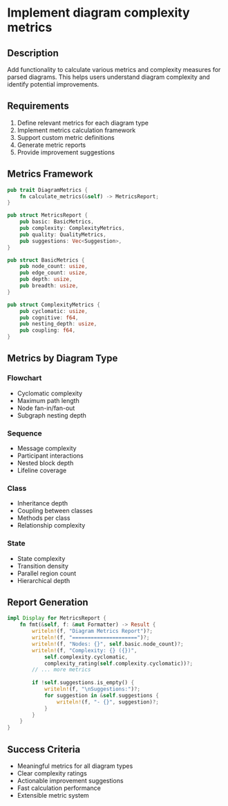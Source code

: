 # Implement diagram complexity metrics

## Description
Add functionality to calculate various metrics and complexity measures for parsed diagrams. This helps users understand diagram complexity and identify potential improvements.

## Requirements
1. Define relevant metrics for each diagram type
2. Implement metrics calculation framework
3. Support custom metric definitions
4. Generate metric reports
5. Provide improvement suggestions

## Metrics Framework
```rust
pub trait DiagramMetrics {
    fn calculate_metrics(&self) -> MetricsReport;
}

pub struct MetricsReport {
    pub basic: BasicMetrics,
    pub complexity: ComplexityMetrics,
    pub quality: QualityMetrics,
    pub suggestions: Vec<Suggestion>,
}

pub struct BasicMetrics {
    pub node_count: usize,
    pub edge_count: usize,
    pub depth: usize,
    pub breadth: usize,
}

pub struct ComplexityMetrics {
    pub cyclomatic: usize,
    pub cognitive: f64,
    pub nesting_depth: usize,
    pub coupling: f64,
}
```

## Metrics by Diagram Type

### Flowchart
- Cyclomatic complexity
- Maximum path length
- Node fan-in/fan-out
- Subgraph nesting depth

### Sequence
- Message complexity
- Participant interactions
- Nested block depth
- Lifeline coverage

### Class
- Inheritance depth
- Coupling between classes
- Methods per class
- Relationship complexity

### State
- State complexity
- Transition density
- Parallel region count
- Hierarchical depth

## Report Generation
```rust
impl Display for MetricsReport {
    fn fmt(&self, f: &mut Formatter) -> Result {
        writeln!(f, "Diagram Metrics Report")?;
        writeln!(f, "=====================")?;
        writeln!(f, "Nodes: {}", self.basic.node_count)?;
        writeln!(f, "Complexity: {} ({})", 
            self.complexity.cyclomatic,
            complexity_rating(self.complexity.cyclomatic))?;
        // ... more metrics
        
        if !self.suggestions.is_empty() {
            writeln!(f, "\nSuggestions:")?;
            for suggestion in &self.suggestions {
                writeln!(f, "- {}", suggestion)?;
            }
        }
    }
}
```

## Success Criteria
- Meaningful metrics for all diagram types
- Clear complexity ratings
- Actionable improvement suggestions
- Fast calculation performance
- Extensible metric system